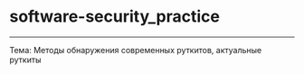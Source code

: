 
# software-security_practice 
---


Тема: Методы обнаружения современных руткитов, актуальные руткиты
